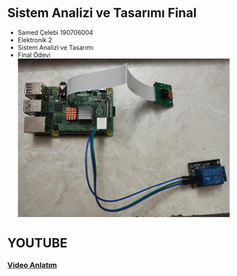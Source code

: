 # Sistem Analizi ve Tasarımı Final

- Samed Çelebi 190706004  
- Elektronik 2 
- Sistem Analizi ve Tasarımı 
- Final Ödevi
![Şema](https://github.com/CelebiSam99/SistemAnaliziFinal/blob/gh-pages/raspberry%20pi_camera.jpeg)
# YOUTUBE

### [Video Anlatım](https://www.youtube.com/watch?v=3NzMKB(xyw)6oOd0&feature=youtu.be)
